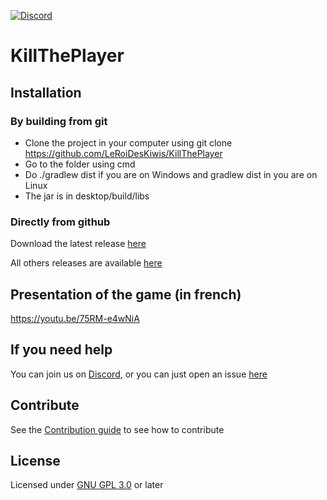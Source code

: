 [![Discord](https://img.shields.io/discord/559414587263418378.svg)](https://discord.gg/S7S4DDq)

# KillThePlayer


## Installation
### By building from git
- Clone the project in your computer using git clone https://github.com/LeRoiDesKiwis/KillThePlayer
- Go to the folder using cmd
- Do ./gradlew dist if you are on Windows and gradlew dist in you are on Linux
- The jar is in desktop/build/libs

### Directly from github
Download the latest release [here](https://github.com/LeRoiDesKiwis/KillThePlayer/releases/latest)

All others releases are available [here](https://github.com/LeRoiDesKiwis/KillThePlayer/releases/)

## Presentation of the game (in french)
https://youtu.be/75RM-e4wNiA

## If you need help
You can join us on [Discord](https://discord.gg/SJ2tjtCErG), or you can just open an issue [here](https://github.com/LeRoiDesKiwis/KillThePlayer/issues)

## Contribute
See the [Contribution guide](CONTRIBUTING.md) to see how to contribute
## License
Licensed under [GNU GPL 3.0](LICENSE) or later
